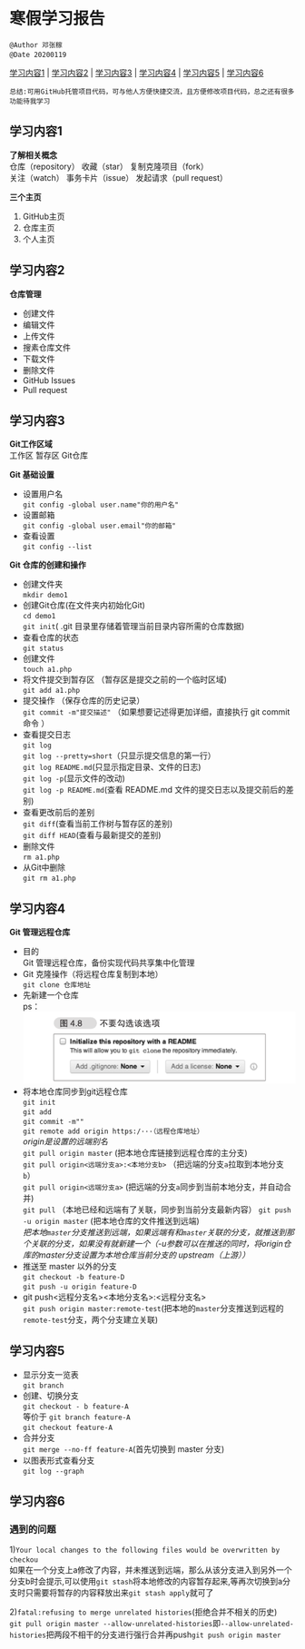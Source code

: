 # 寒假学习报告  
`@Author 邓张稼`  
`@Date 20200119`  

[学习内容1](#1) | [学习内容2](#2) | [学习内容3](#3) | [学习内容4](#4) | [学习内容5](#5) | [学习内容6](#6)

`
总结:可用GitHub托管项目代码，可与他人方便快捷交流，且方便修改项目代码，总之还有很多功能待我学习
`

## <a id='1'>学习内容1</a>
**了解相关概念**    
仓库（repository）    收藏（star）    复制克隆项目（fork）  
关注（watch）     事务卡片（issue）    发起请求（pull request）  

**三个主页**   
1. GitHub主页   
2. 仓库主页     
3. 个人主页

## <a id='2'>学习内容2</a>
**仓库管理**   
* 创建文件
* 编辑文件
* 上传文件
* 搜素仓库文件
* 下载文件
* 删除文件
* GitHub Issues
* Pull request

## <a id='3'>学习内容3</a>
**Git工作区域**   
工作区    暂存区     Git仓库

**Git 基础设置**
* 设置用户名      
`git config -global user.name"你的用户名"`
* 设置邮箱     
`git config -global user.email"你的邮箱"`
* 查看设置     
`git config --list`

**Git 仓库的创建和操作**   
* 创建文件夹     
`mkdir demo1`
* 创建Git仓库(在文件夹内初始化Git)     
`cd demo1`    
`git init`( .git 目录里存储着管理当前目录内容所需的仓库数据)  
* 查看仓库的状态                  
`git status`
* 创建文件   
`touch a1.php`       
* 将文件提交到暂存区 （暂存区是提交之前的一个临时区域)               
`git add a1.php`  
* 提交操作    （保存仓库的历史记录）          
`git commit -m"提交描述"`   （如果想要记述得更加详细，直接执行 git commit命令   ）    
* 查看提交日志                           
`git log`      
`git log --pretty=short`（只显示提交信息的第一行）             
`git log README.md`(只显示指定目录、文件的日志)             
`git log -p`(显示文件的改动)              
`git log -p README.md`(查看 README.md 文件的提交日志以及提交前后的差别)         
* 查看更改前后的差别                            
`git diff`(查看当前工作树与暂存区的差别)                   
`git diff HEAD`(查看与最新提交的差别)                        
* 删除文件                   
`rm a1.php`
* 从Git中删除   
`git rm a1.php`

## <a id='4'>学习内容4</a>
**Git 管理远程仓库**
* 目的                     
Git 管理远程仓库，备份实现代码共享集中化管理     
* Git 克隆操作（将远程仓库复制到本地）                     
`git clone 仓库地址`  
* 先新建一个仓库                         
ps：![image](https://github.com/Richtung812/-/blob/master/FM46_7INGBSPVYKTFMLZFCR.png)
* 将本地仓库同步到git远程仓库                      
`git init`                
`git add`    
`git commit -m""`  
`git remote add origin https:/···（远程仓库地址）`      
*origin是设置的远端别名*                   
`git pull origin master`   (把本地仓库链接到远程仓库的主分支)     
`git pull origin<远端分支a>:<本地分支b>`    （把远端的分支`a`拉取到本地分支`b`）     
`git pull origin<远端分支a>`     (把远端的分支`a`同步到当前本地分支，并自动合并)                   
`git pull`  （本地已经和远端有了关联，同步到当前分支最新内容）
`git push -u origin master` (把本地仓库的文件推送到远端)                
*把本地`master`分支推送到远端，如果远端有和`master`关联的分支，就推送到那个关联的分支，如果没有就新建一个（-u参数可以在推送的同时，将origin仓库的master分支设置为本地仓库当前分支的 upstream（上游））*                           
* 推送至 master 以外的分支                             
`git checkout -b feature-D`          
`git push -u origin feature-D`    
* git push<远程分支名><本地分支名>:<远程分支名>                         
`git push origin master:remote-test`(把本地的`master`分支推送到远程的`remote-test`分支，两个分支建立关联)                      

## <a id='5'>学习内容5</a>  
* 显示分支一览表                    
`git branch`    
* 创建、切换分支                      
`git checkout - b feature-A`  
等价于 `git branch feature-A`          
       `git checkout feature-A`        
* 合并分支                     
`git merge --no-ff feature-A`(首先切换到 master 分支)      
* 以图表形式查看分支                        
`git log --graph`

## <a id='6'>学习内容6</a>    
### 遇到的问题                                     
1)`Your local changes to the following files would be overwritten by checkou`      
如果在一个分支上a修改了内容，并未推送到远端，那么从该分支进入到另外一个分支b时会提示,可以使用`git stash`将本地修改的内容暂存起来,等再次切换到a分支时只需要将暂存的内容释放出来`git stash apply`就可了         

2)`fatal:refusing to merge unrelated histories`(拒绝合并不相关的历史)          
`git pull origin master --allow-unrelated-histories`即`--allow-unrelated-histories`把两段不相干的分支进行强行合并再push`git push origin master`
